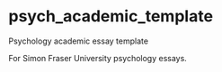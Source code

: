 # psych_academic_template
Psychology academic essay template

For Simon Fraser University psychology essays.
